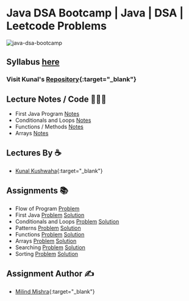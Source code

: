 # Java DSA Bootcamp | Java | DSA | Leetcode Problems

![java-dsa-bootcamp](https://socialify.git.ci/thatbeautifuldream/java-dsa-bootcamp/image?description=1&language=1&owner=1&pattern=Floating%20Cogs&theme=Dark)

## Syllabus [here](SYLLABUS.md)

### Visit Kunal's [Repository](https://github.com/kunal-kushwaha/DSA-Bootcamp-Java){:target="_blank"}

## Lecture Notes / Code 👨🏻‍💻

- First Java Program [Notes](lectures/first-java-program.md)
- Conditionals and Loops [Notes](lectures/conditionals-loops.md)
- Functions / Methods [Notes](lectures/methods.md)
- Arrays [Notes](lectures/arrays.md)

## Lectures By ☕️

- [Kunal Kushwaha](https://github.com/kunal-kushwaha){:target="_blank"}

## Assignments 📚

- Flow of Program [Problem](assignments/1-flow-of-program.md) 
- First Java [Problem](assignments/2-first-java.md) [Solution](solutions/2-first-java.md)
- Conditionals and Loops [Problem](assignments/3-conditionals-loops.md) [Solution](solutions/3-conditionals-loops.md)
- Patterns [Problem](assignments/patterns.md) [Solution](solutions/patterns.md)
- Functions [Problem](assignments/4-functions.md) [Solution](solutions/4-functions.md)
- Arrays [Problem](assignments/5-arrays.md) [Solution](solutions/5-arrays.md)
- Searching [Problem](assignments/6-searching.md) [Solution](solutions/6-searching.md)
- Sorting [Problem](assignments/7-sorting.md) [Solution](solutions/7-sorting.md)


## Assignment Author  ✍️

- [Milind Mishra](https://milind.bio.link){:target="_blank"}
